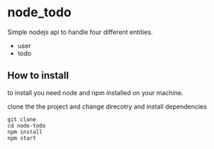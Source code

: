 # node_todo
Simple nodejs api to handle four different entities. 
- user
- todo
## How to install

to install you need node and npm installed on your machine.

clone the the project and change direcotry and install dependencies
```
git clone
cd node-todo
npm install 
npm start
```